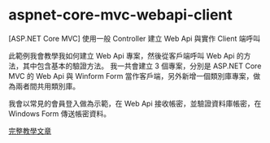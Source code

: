 # aspnet-core-mvc-webapi-client
[ASP.NET Core MVC] 使用一般 Controller 建立 Web Api 與實作 Client 端呼叫

此範例我會教學我如何建立 Web Api 專案，然後從客戶端呼叫 Web Api 的方法，其中包含基本的驗證方法。
我一共會建立 3 個專案，分別是 ASP.NET Core MVC 的 Web Api 與 Winform Form 當作客戶端，另外新增一個類別庫專案，做為兩者間共用類別庫。

我會以常見的會員登入做為示範，在 Web Api 接收帳密，並驗證資料庫帳密，在 Windows Form 傳送帳密資料。

[完整教學文章](https://blog.hungwin.com.tw/aspnet-core-mvc-webapi-client/)
